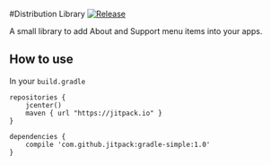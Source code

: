 #Distribution Library [![Release](https://jitpack.io/v/openintents/distribution.svg)](https://jitpack.io/#openintents/distribution)

A small library to add About and Support menu items into your apps.

## How to use
In your `build.gradle`
```
repositories {
    jcenter()
    maven { url "https://jitpack.io" }
}

dependencies {
    compile 'com.github.jitpack:gradle-simple:1.0'
}
```
